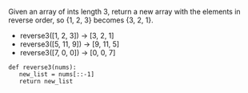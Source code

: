 Given an array of ints length 3, return a new array with the elements in reverse order, so {1, 2, 3} becomes {3, 2, 1}. 

* reverse3([1, 2, 3]) → [3, 2, 1]
* reverse3([5, 11, 9]) → [9, 11, 5]
* reverse3([7, 0, 0]) → [0, 0, 7]

```
def reverse3(nums):
   new_list = nums[::-1]
   return new_list
```
